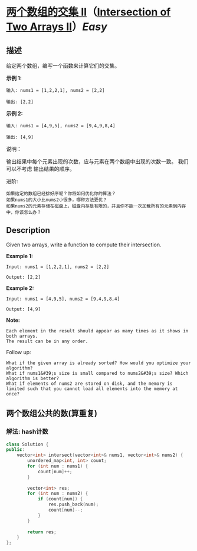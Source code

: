 # [两个数组的交集 II](https://leetcode-cn.com/problems/intersection-of-two-arrays-ii)（[Intersection of Two Arrays II](https://leetcode.com/problems/intersection-of-two-arrays-ii)）*Easy*
## 描述
给定两个数组，编写一个函数来计算它们的交集。

**示例 1:**
```
输入: nums1 = [1,2,2,1], nums2 = [2,2]

输出: [2,2]
```


**示例 2:**
```
输入: nums1 = [4,9,5], nums2 = [9,4,9,8,4]

输出: [4,9]
```

说明：


    
输出结果中每个元素出现的次数，应与元素在两个数组中出现的次数一致。
    我们可以不考虑
输出结果的顺序。


进阶:


    如果给定的数组已经排好序呢？你将如何优化你的算法？
    如果nums1的大小比nums2小很多，哪种方法更优？
    如果nums2的元素存储在磁盘上，磁盘内存是有限的，并且你不能一次加载所有的元素到内存中，你该怎么办？

## Description
Given two arrays, write a function to compute their intersection.

**Example 1:**
```
Input: nums1 = [1,2,2,1], nums2 = [2,2]

Output: [2,2]
```



**Example 2:**
```
Input: nums1 = [4,9,5], nums2 = [9,4,9,8,4]

Output: [4,9]
```
**Note:**



    Each element in the result should appear as many times as it shows in both arrays.
    The result can be in any order.


Follow up:


    What if the given array is already sorted? How would you optimize your algorithm?
    What if nums1&#39;s size is small compared to nums2&#39;s size? Which algorithm is better?
    What if elements of nums2 are stored on disk, and the memory is limited such that you cannot load all elements into the memory at once?




## 两个数组公共的数(算重复)
### 解法: hash计数
```c++
class Solution {
public:
    vector<int> intersect(vector<int>& nums1, vector<int>& nums2) {
        unordered_map<int, int> count;
        for (int num : nums1) {
            count[num]++;
        }
        
        vector<int> res;
        for (int num : nums2) {
            if (count[num]) {
                res.push_back(num);
                count[num]--;
            }
        }
        
        return res;
    }
};
```